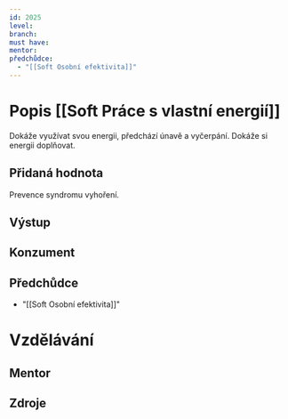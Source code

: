 ```yaml
---
id: 2025
level: 
branch: 
must have: 
mentor: 
předchůdce: 
  - "[[Soft Osobní efektivita]]"
---
```



# Popis [[Soft Práce s vlastní energií]]
Dokáže využívat svou energii, předchází únavě a vyčerpání. Dokáže si energii doplňovat.

## Přidaná hodnota
Prevence syndromu vyhoření.

## Výstup


## Konzument


## Předchůdce

  - "[[Soft Osobní efektivita]]"

# Vzdělávání


## Mentor


## Zdroje